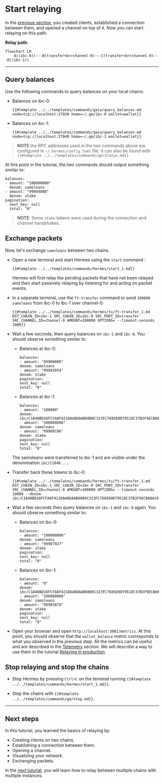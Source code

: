 # Start relaying

In the [previous section](./add-a-new-relay-path.md), you created clients, established a connection between them, and opened a channel on top of it. Now you can start relaying on this path.

__Relay path__:
```mermaid
flowchart LR
    A((ibc-0))---B(transfer<br>channel-0)---C(transfer<br>channel-0)---D((ibc-1))
```

---

## Query balances

Use the following commands to query balances on your local chains:

- Balances on ibc-0:

    ```shell
    {{#template ../../templates/commands/gaia/query_balances.md node=tcp://localhost:27030 home=~/.gm/ibc-0 wallet=wallet}}
    ```

- Balances on ibc-1:

    ```shell
    {{#template ../../templates/commands/gaia/query_balances.md node=tcp://localhost:27040 home=~/.gm/ibc-1 wallet=wallet}}
    ```

> __NOTE__ the RPC addresses used in the two commands above are configured in `~/.hermes/config.toml` file. It can also be found with `{{#template ../../templates/commands/gm/status.md}}`

At this point in the tutorial, the two commands should output something similar to:

```
balances:
- amount: "100000000"
  denom: samoleans
- amount: "99994088"
  denom: stake
pagination:
  next_key: null
  total: "0"
```
>__NOTE__: Some `stake` tokens were used during the connection and channel handshakes.

## Exchange packets

Now, let's exchange `samoleans` between two chains.

- Open a new terminal and start Hermes using the `start` command : 

    ```shell
    {{#template ../../templates/commands/hermes/start_1.md}}
    ```
    Hermes will first relay the pending packets that have not been relayed and then start passively relaying by listening for and acting on packet events. 

- In a separate terminal, use the `ft-transfer` command to send `100000 samoleans` from ibc-0 to ibc-1 over channel-0:
    ```shell
    {{#template ../../templates/commands/hermes/tx/ft-transfer_1.md DST_CHAIN_ID=ibc-1 SRC_CHAIN_ID=ibc-0 SRC_PORT_ID=transfer SRC_CHANNEL_ID=channel-0 AMOUNT=100000 OPTIONS= --timeout-seconds 1000}}
    ```

- Wait a few seconds, then query balances on `ibc-1` and `ibc-0`. You should observe something similar to:
    - Balances at ibc-0:
        ```
        balances:
        - amount: "99900000"
        denom: samoleans
        - amount: "99992054"
        denom: stake
        pagination:
        next_key: null
        total: "0"
        ```
    - Balances at ibc-1:
        ```
        balances:
        - amount: "100000"
        denom: ibc/C1840BD16FCFA8F421DAA0DAAB08B9C323FC7685D0D7951DC37B3F9ECB08A199
        - amount: "100000000"
        denom: samoleans
        - amount: "99989196"
        denom: stake
        pagination:
        next_key: null
        total: "0"
        ```
    The samoleans were transferred to ibc-1 and are visible under the denomination `ibc/C1840...`. 

- Transfer back these tokens to ibc-0:
    ```shell
    {{#template ../../templates/commands/hermes/tx/ft-transfer_1.md DST_CHAIN_ID=ibc-1 SRC_CHAIN_ID=ibc-0 SRC_PORT_ID=transfer SRC_CHANNEL_ID=channel-0 AMOUNT=100000 OPTIONS= --timeout-seconds 10000 --denom ibc/C1840BD16FCFA8F421DAA0DAAB08B9C323FC7685D0D7951DC37B3F9ECB08A199}}
    ```
- Wait a few seconds then query balances on `ibc-1` and `ibc-0` again. You should observe something similar to:
    - Balances on ibc-0:
        ```
        balances:
        - amount: "100000000"
        denom: samoleans
        - amount: "99987927"
        denom: stake
        pagination:
        next_key: null
        total: "0"
        ```
    - Balances on ibc-1:
        ```
        balances:
        - amount: "0"
        denom: ibc/C1840BD16FCFA8F421DAA0DAAB08B9C323FC7685D0D7951DC37B3F9ECB08A199
        - amount: "100000000"
        denom: samoleans
        - amount: "99983879"
        denom: stake
        pagination:
        next_key: null
        total: "0"
        ```
- Open your browser and open `http://localhost:3001/metrics`. At this point, you should observe that the `wallet_balance` metric corresponds to what you observed in the previous step. All the metrics can be useful and are described in the [Telemetry](../../documentation/telemetry/index.md) section. We will describe a way to use them in the tutorial [Relaying in production](../production/index.md).

## Stop relaying and stop the chains

- Stop Hermes by pressing `Ctrl+C` on the terminal running `{{#template ../../templates/commands/hermes/start_1.md}}`.

- Stop the chains with `{{#template ../../templates/commands/gm/stop.md}}`.

---

## Next steps

In this tutorial, you learned the basics of relaying by:
- Creating clients on two chains.
- Establishing a connection between them.
- Opening a channel.
- Visualizing your network.
- Exchanging packets. 

In the [next tutorial](../more-chains/index.md), you will learn how to relay between multiple chains with multiple instances.
